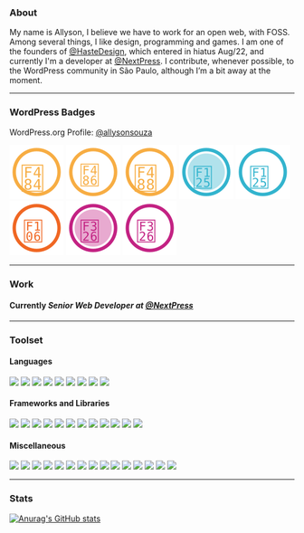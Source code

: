 ### About

My name is Allyson, I believe we have to work for an open web, with FOSS. Among several things, I like design, programming and games. I am one of the founders of [@HasteDesign](https://github.com/HasteDesign), which entered in hiatus Aug/22, and currently I'm a developer at [@NextPress](https://github.com/next-press). I contribute, whenever possible, to the WordPress community in São Paulo, although I’m a bit away at the moment.

---

### WordPress Badges

WordPress.org Profile: [@allysonsouza](https://profiles.wordpress.org/allysonsouza/)

<p>
<img src="assets/icons/community.svg" title="Meetup Organizer" />
<img src="assets/icons/wordcamp.svg" title="WordCamp Organizer" />
<img src="assets/icons/speaker.svg" title="WordCamp Speaker" />
<img src="assets/icons/support-team.svg" title="Support Team" />
<img src="assets/icons/support.svg" title="Support Contributor" />
<img src="assets/icons/plugin.svg" title="Plugin Developer" />
<img src="assets/icons/translation-editor.svg" title="Translation Editor" />
<img src="assets/icons/translation-contributor.svg" title="Translation Contributor" />
</p>

---

### Work

#### Currently _Senior Web Developer at [@NextPress](https://nextpress.co/)_

---

### Toolset

#### Languages
<p>
<img src="https://img.shields.io/badge/PHP-777BB4.svg?style=for-the-badge&logo=PHP&logoColor=white" />
<img src="https://img.shields.io/badge/MySQL-4479A1.svg?style=for-the-badge&logo=MySQL&logoColor=white" />
<img src="https://img.shields.io/badge/HTML5-E34F26.svg?style=for-the-badge&logo=HTML5&logoColor=white" />
<img src="https://img.shields.io/badge/CSS3-1572B6.svg?style=for-the-badge&logo=CSS3&logoColor=white" />
<img src="https://img.shields.io/badge/Sass-CC6699.svg?style=for-the-badge&logo=Sass&logoColor=white" />
<img src="https://img.shields.io/badge/JavaScript-F7DF1E.svg?style=for-the-badge&logo=JavaScript&logoColor=black" />
<img src="https://img.shields.io/badge/Python-3776AB.svg?style=for-the-badge&logo=Python&logoColor=white" />
<img src="https://img.shields.io/badge/Shell-FFD500.svg?style=for-the-badge&logo=Shell&logoColor=black" />
<img src="https://img.shields.io/badge/PowerShell-5391FE.svg?style=for-the-badge&logo=PowerShell&logoColor=white" />
</p>

#### Frameworks and Libraries

<p>
<img src="https://img.shields.io/badge/WordPress-21759B.svg?style=for-the-badge&logo=WordPress&logoColor=white" />
<img src="https://img.shields.io/badge/Gutenberg-000000.svg?style=for-the-badge&logo=Gutenberg&logoColor=white" />
<img src="https://img.shields.io/badge/Woo-96588A.svg?style=for-the-badge&logo=Woo&logoColor=white" />
<img src="https://img.shields.io/badge/Roots%20Bedrock-525DDC.svg?style=for-the-badge&logo=Roots-Bedrock&logoColor=white" />
<img src="https://img.shields.io/badge/Tailwind%20CSS-06B6D4.svg?style=for-the-badge&logo=Tailwind-CSS&logoColor=white" />
<img src="https://img.shields.io/badge/Bootstrap-7952B3.svg?style=for-the-badge&logo=Bootstrap&logoColor=white" />
<img src="[https://img.shields.io/badge/Bootstrap-7952B3.svg?style=for-the-badge&logo=Bootstrap&logoColor=white](https://img.shields.io/badge/jQuery-0769AD.svg?style=for-the-badge&logo=jQuery&logoColor=white)" />
<img src="https://img.shields.io/badge/jQuery-0769AD.svg?style=for-the-badge&logo=jQuery&logoColor=white" />
<img src="https://img.shields.io/badge/React-61DAFB.svg?style=for-the-badge&logo=React&logoColor=black" />
<img src="https://img.shields.io/badge/Vue.js-4FC08D.svg?style=for-the-badge&logo=vuedotjs&logoColor=white" />
<img src="https://img.shields.io/badge/Gatsby-663399.svg?style=for-the-badge&logo=Gatsby&logoColor=white" />
<img src="https://img.shields.io/badge/Laravel-FF2D20.svg?style=for-the-badge&logo=Laravel&logoColor=white" />
</p>

#### Miscellaneous

<p>
<img src="https://img.shields.io/badge/Windows-0078D6.svg?style=for-the-badge&logo=Windows&logoColor=white" />
<img src="https://img.shields.io/badge/Linux-FCC624.svg?style=for-the-badge&logo=Linux&logoColor=black" />
<img src="https://img.shields.io/badge/Visual%20Studio%20Code-007ACC.svg?style=for-the-badge&logo=Visual-Studio-Code&logoColor=white" />
<img src="https://img.shields.io/badge/Apache-D22128.svg?style=for-the-badge&logo=Apache&logoColor=white" />
<img src="https://img.shields.io/badge/Docker-2496ED.svg?style=for-the-badge&logo=Docker&logoColor=white" />
<img src="https://img.shields.io/badge/Cloudflare-F38020.svg?style=for-the-badge&logo=Cloudflare&logoColor=white" />
<img src="https://img.shields.io/badge/DigitalOcean-0080FF.svg?style=for-the-badge&logo=DigitalOcean&logoColor=white" />
<img src="https://img.shields.io/badge/Redis-DC382D.svg?style=for-the-badge&logo=Redis&logoColor=white" />
<img src="https://img.shields.io/badge/EditorConfig-FEFEFE.svg?style=for-the-badge&logo=EditorConfig&logoColor=black" />
<img src="https://img.shields.io/badge/Git-F05032.svg?style=for-the-badge&logo=Git&logoColor=white" />
<img src="https://img.shields.io/badge/GitLab-FC6D26.svg?style=for-the-badge&logo=GitLab&logoColor=white" />
<img src="https://img.shields.io/badge/Google%20Search%20Console-458CF5.svg?style=for-the-badge&logo=Google-Search-Console&logoColor=white" />
<img src="https://img.shields.io/badge/Google%20Tag%20Manager-246FDB.svg?style=for-the-badge&logo=Google-Tag-Manager&logoColor=white" />
<img src="https://img.shields.io/badge/Hoppscotch-31C48D.svg?style=for-the-badge&logo=Hoppscotch&logoColor=white" />
<img src="https://img.shields.io/badge/Laragon-0E83CD.svg?style=for-the-badge&logo=Laragon&logoColor=white" />
</p>

---

### Stats

[![Anurag's GitHub stats](https://github-readme-stats.vercel.app/api?username=allysonsouza)](https://github.com/anuraghazra/github-readme-stats)
